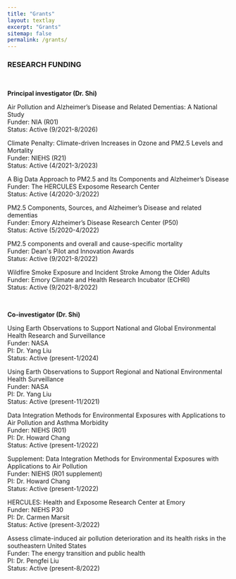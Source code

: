 ```yaml
---
title: "Grants"
layout: textlay
excerpt: "Grants"
sitemap: false
permalink: /grants/
---
```



<div class="row">
<div class="col-sm-10 clearfix">

### RESEARCH FUNDING 
<p><br/></p>
<b> Principal investigator (Dr. Shi) </b><br/>

<p>Air Pollution and Alzheimer’s Disease and Related Dementias: A National Study <br/>
Funder: NIA (R01) <br/>
Status: Active (9/2021-8/2026) <br/></p>    
  
<p>Climate Penalty: Climate-driven Increases in Ozone and PM2.5 Levels and Mortality <br/>
Funder: NIEHS (R21) <br/>
Status: Active (4/2021-3/2023) <br/></p>
  
<p>A Big Data Approach to PM2.5 and Its Components and Alzheimer’s Disease <br/>
Funder: The HERCULES Exposome Research Center <br/>
Status: Active (4/2020-3/2022) <br/></p>

<p>PM2.5 Components, Sources, and Alzheimer’s Disease and related dementias <br/>
Funder: Emory Alzheimer’s Disease Research Center (P50) <br/>
Status: Active (5/2020-4/2022) <br/></p>
  
<p>PM2.5 components and overall and cause-specific mortality <br/>
Funder: Dean's Pilot and Innovation Awards <br/>
Status: Active (9/2021-8/2022) <br/></p>
                                 
<p>Wildfire Smoke Exposure and Incident Stroke Among the Older Adults <br/>
Funder: Emory Climate and Health Research Incubator (ECHRI) <br/>
Status: Active (9/2021-8/2022) <br/></p>
  
  
<p><br/></p>
<b>Co-investigator (Dr. Shi)</b> <br/>

<p>Using Earth Observations to Support National and Global Environmental Health Research and Surveillance <br/>
Funder: NASA <br/>
PI: Dr. Yang Liu <br/>
Status: Active (present-1/2024) <br/></p>

<p>Using Earth Observations to Support Regional and National Environmental Health Surveillance <br/>
Funder: NASA <br/>
PI: Dr. Yang Liu <br/>
Status: Active (present-11/2021) <br/></p>

<p>Data Integration Methods for Environmental Exposures with Applications to Air Pollution and Asthma Morbidity <br/>
Funder: NIEHS (R01) <br/>
PI: Dr. Howard Chang <br/>
Status: Active (present-1/2022) <br/></p>

<p>Supplement: Data Integration Methods for Environmental Exposures with Applications to Air Pollution <br/>
Funder: NIEHS (R01 supplement) <br/>
PI: Dr. Howard Chang <br/>
Status: Active (present-1/2022) <br/></p>

<p>HERCULES: Health and Exposome Research Center at Emory <br/>
Funder: NIEHS P30 <br/>
PI: Dr. Carmen Marsit <br/>
Status: Active (present-3/2022) <br/></p>
 
<p>Assess climate-induced air pollution deterioration and its health risks in the southeastern United States <br/>
Funder: The energy transition and public health <br/>
PI: Dr. Pengfei Liu <br/>
Status: Active (present-8/2022) <br/></p>

